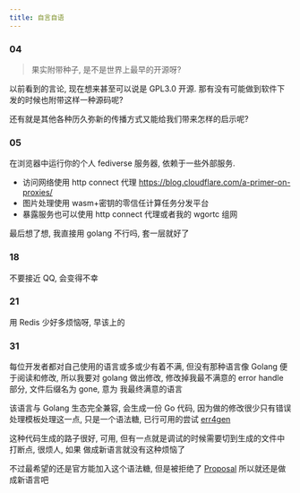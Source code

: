 ```yaml
---
title: 自言自语
---
```


### 04

> 果实附带种子, 是不是世界上最早的开源呀?

以前看到的言论, 现在想来甚至可以说是 GPL3.0 开源.
那有没有可能做到软件下发的时候也附带这样一种源码呢?

还有就是其他各种历久弥新的传播方式又能给我们带来怎样的启示呢?

### 05

在浏览器中运行你的个人 fediverse 服务器, 依赖于一些外部服务.

- 访问网络使用 http connect 代理 https://blog.cloudflare.com/a-primer-on-proxies/
- 图片处理使用 wasm+密钥的零信任计算任务分发平台
- 暴露服务也可以使用 http connect 代理或者我的 wgortc 组网

最后想了想, 我直接用 golang 不行吗, 套一层就好了

### 18

不要接近 QQ, 会变得不幸

### 21

用 Redis 少好多烦恼呀, 早该上的

### 31

每位开发者都对自己使用的语言或多或少有着不满, 但没有那种语言像 Golang 便于阅读和修改,
所以我要对 golang 做出修改, 修改掉我最不满意的 error handle 部分, 文件后缀名为 gone, 意为
我最终满意的语言

该语言与 Golang 生态完全兼容, 会生成一份 Go 代码, 因为做的修改很少只有错误处理模板处理这一点,
只是一个语法糖, 已行可用的尝试 [err4gen](https://github.com/shynome/err4)

这种代码生成的路子很好, 可用, 但有一点就是调试的时候需要切到生成的文件中打断点, 很烦人, 如果
做成新语言就没有这种烦恼了

不过最希望的还是官方能加入这个语法糖, 但是被拒绝了 [Proposal](https://github.com/golang/go/issues/62253)
所以就还是做成新语言吧
